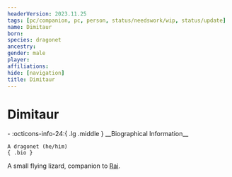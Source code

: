 ```yaml
---
headerVersion: 2023.11.25
tags: [pc/companion, pc, person, status/needswork/wip, status/update]
name: Dimitaur
born:
species: dragonet
ancestry:
gender: male
player:
affiliations:
hide: [navigation]
title: Dimitaur
---
```

# Dimitaur
<div class="grid cards ext-narrow-margin ext-one-column" markdown>
- :octicons-info-24:{ .lg .middle } __Biographical Information__

    A dragonet (he/him)  
    { .bio }

</div>


A small flying lizard, companion to [Rai](<../rai.md>).







